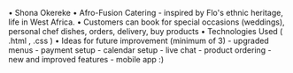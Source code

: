•	Shona Okereke
•	Afro-Fusion Catering - inspired by Flo's ethnic heritage, life in West Africa.
•	Customers can book for special occasions (weddings), personal chef dishes, orders, delivery, buy products
•	Technologies Used ( .html , .css )
•	Ideas for future improvement (minimum of 3)
            - upgraded menus 
            - payment setup
            - calendar setup
            - live chat
            - product ordering
            - new and improved features
            - mobile app :)